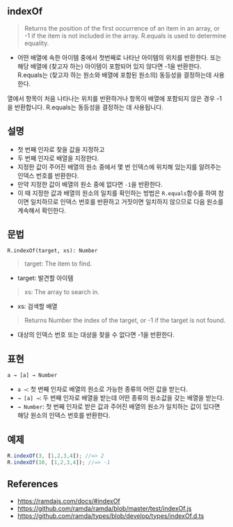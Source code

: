 ## indexOf
> Returns the position of the first occurrence of an item in an array, or -1 if the item is not included in the array. R.equals is used to determine equality.
- 어떤 배열에 속한 아이템 중에서 첫번째로 나타난 아이템의 위치를 반환한다. 또는 해당 배열에 (찾고자 하는) 아이템이 포함되어 있지 않다면 -1을 반환한다. R.equals는 (찾고자 하는 원소와 배열에 포함된 원소의) 동등성을 결정하는데 사용한다.

열에서 항목이 처음 나타나는 위치를 반환하거나 항목이 배열에 포함되지 않은 경우 -1을 반환합니다. R.equals는 동등성을 결정하는 데 사용됩니다.

## 설명
- 첫 번째 인자로 찾을 값을 지정하고
- 두 번째 인자로 배열을 지정한다.
- 지정한 값이 주어진 배열의 원소 중에서 몇 번 인덱스에 위치해 있는지를 알려주는 인덱스 번호를 반환한다.
- 만약 지정한 값이 배열의 원소 중에 없다면 `-1`을 반환한다.
- 이 때 지정한 값과 배열의 원소의 일치를 확인하는 방법은 `R.equals`함수를 하여 참이면 일치하므로 인덱스 번호를 반환하고 거짓이면 일치하지 않으므로 다음 원소를 계속해서 확인한다.

## 문법

```
R.indexOf(target, xs): Number
```

> target: The item to find.
- target: 발견할 아이템
> xs: The array to search in.
- xs: 검색할 배열
> Returns Number the index of the target, or -1 if the target is not found.
- 대상의 인덱스 번호 또는 대상을 찾을 수 없다면 -1을 반환한다. 

## 표현
```
a → [a] → Number
```
- `a →`: 첫 번째 인자로 배열의 원소로 가능한 종류의 어떤 값을 받는다.
- `→ [a] →`: 두 번째 인자로 배열을 받는데 어떤 종류의 원소값을 갖는 배열을 받는다.
- `→ Number`: 첫 번째 인자로 받은 값과 주어진 배열의 원소가 일치하는 값이 있다면 해당 원소의 인덱스 번호를 반환한다.

## 예제
```js
R.indexOf(3, [1,2,3,4]); //=> 2
R.indexOf(10, [1,2,3,4]); //=> -1
```

## References
- https://ramdajs.com/docs/#indexOf
- https://github.com/ramda/ramda/blob/master/test/indexOf.js
- https://github.com/ramda/types/blob/develop/types/indexOf.d.ts
